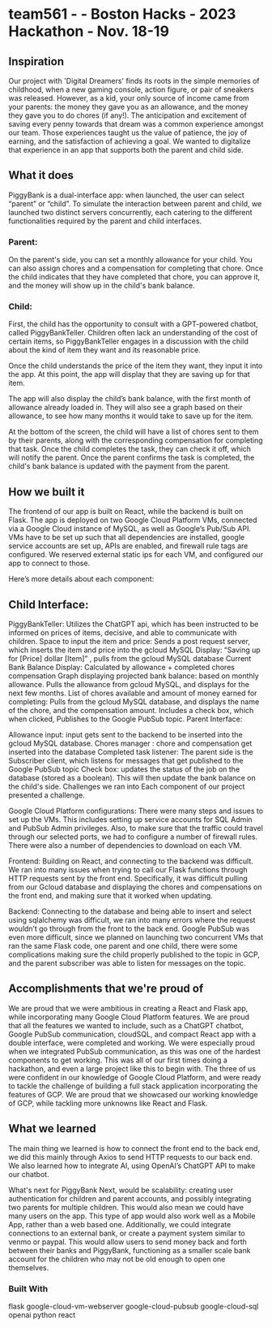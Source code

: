 # team561 - - Boston Hacks - 2023 Hackathon - Nov. 18-19

## Inspiration
Our project with 'Digital Dreamers' finds its roots in the simple memories of childhood, when a new gaming console, action figure, or pair of sneakers was released. However, as a kid, your only source of income came from your parents: the money they gave you as an allowance, and the money they gave you to do chores (if any!). The anticipation and excitement of saving every penny towards that dream was a common experience amongst our team. Those experiences taught us the value of patience, the joy of earning, and the satisfaction of achieving a goal. We wanted to digitalize that experience in an app that supports both the parent and child side.

## What it does
PiggyBank is a dual-interface app: when launched, the user can select “parent” or “child”. To simulate the interaction between parent and child, we launched two distinct servers concurrently, each catering to the different functionalities required by the parent and child interfaces.

### Parent:

On the parent's side, you can set a monthly allowance for your child. You can also assign chores and a compensation for completing that chore. Once the child indicates that they have completed that chore, you can approve it, and the money will show up in the child's bank balance.

### Child:

First, the child has the opportunity to consult with a GPT-powered chatbot, called PiggyBankTeller. Children often lack an understanding of the cost of certain items, so PiggyBankTeller engages in a discussion with the child about the kind of item they want and its reasonable price.

Once the child understands the price of the item they want, they input it into the app. At this point, the app will display that they are saving up for that item.

The app will also display the child’s bank balance, with the first month of allowance already loaded in. They will also see a graph based on their allowance, to see how many months it would take to save up for the item.

At the bottom of the screen, the child will have a list of chores sent to them by their parents, along with the corresponding compensation for completing that task. Once the child completes the task, they can check it off, which will notify the parent. Once the parent confirms the task is completed, the child's bank balance is updated with the payment from the parent.

## How we built it
The frontend of our app is built on React, while the backend is built on Flask. The app is deployed on two Google Cloud Platform VMs, connected via a Google Cloud instance of MySQL, as well as Google’s Pub/Sub API. VMs have to be set up such that all dependencies are installed, google service accounts are set up, APIs are enabled, and firewall rule tags are configured. We reserved external static ips for each VM, and configured our app to connect to those.

Here’s more details about each component:

## Child Interface:

PiggyBankTeller: Utilizes the ChatGPT api, which has been instructed to be informed on prices of items, decisive, and able to communicate with children.
Space to input the item and price: Sends a post request server, which inserts the item and price into the gcloud MySQL
Display: “Saving up for [Price] dollar [Item]” , pulls from the gcloud MySQL database
Current Bank Balance Display: Calculated by allowance + completed chores compensation
Graph displaying projected bank balance: based on monthly allowance. Pulls the allowance from gcloud MySQL, and displays for the next few months.
List of chores available and amount of money earned for completing: Pulls from the gcloud MySQL database, and displays the name of the chore, and the compensation amount. Includes a check box, which when clicked, Publishes to the Google PubSub topic.
Parent Interface:

Allowance input: input gets sent to the backend to be inserted into the gcloud MySQL database.
Chores manager : chore and compensation get inserted into the database
Completed task listener: The parent side is the Subscriber client, which listens for messages that get published to the Google PubSub topic
Check box: updates the status of the job on the database (stored as a boolean). This will then update the bank balance on the child's side.
Challenges we ran into
Each component of our project presented a challenge.

Google Cloud Platform configurations: There were many steps and issues to set up the VMs. This includes setting up service accounts for SQL Admin and PubSub Admin privileges. Also, to make sure that the traffic could travel through our selected ports, we had to configure a number of firewall rules. There were also a number of dependencies to download on each VM.

Frontend: Building on React, and connecting to the backend was difficult. We ran into many issues when trying to call our Flask functions through HTTP requests sent by the front end. Specifically, it was difficult pulling from our Gcloud database and displaying the chores and compensations on the front end, and making sure that it worked when updating.

Backend: Connecting to the database and being able to insert and select using sqlalchemy was difficult, we ran into many errors where the request wouldn’t go through from the front to the back end. Google PubSub was even more difficult, since we planned on launching two concurrent VMs that ran the same Flask code, one parent and one child, there were some complications making sure the child properly published to the topic in GCP, and the parent subscriber was able to listen for messages on the topic.

## Accomplishments that we're proud of
We are proud that we were ambitious in creating a React and Flask app, while incorporating many Google Cloud Platform features. We are proud that all the features we wanted to include, such as a ChatGPT chatbot, Google PubSub communication, cloudSQL, and compact React app with a double interface, were completed and working. We were especially proud when we integrated PubSub communication, as this was one of the hardest components to get working. This was all of our first times doing a hackathon, and even a large project like this to begin with. The three of us were confident in our knowledge of Google Cloud Platform, and were ready to tackle the challenge of building a full stack application incorporating the features of GCP. We are proud that we showcased our working knowledge of GCP, while tackling more unknowns like React and Flask.

## What we learned
The main thing we learned is how to connect the front end to the back end, we did this mainly through Axios to send HTTP requests to our back end. We also learned how to integrate AI, using OpenAI’s ChatGPT API to make our chatbot.

What's next for PiggyBank
Next, would be scalability: creating user authentication for children and parent accounts, and possibly integrating two parents for multiple children. This would also mean we could have many users on the app. This type of app would also work well as a Mobile App, rather than a web based one. Additionally, we could integrate connections to an external bank, or create a payment system similar to venmo or paypal. This would allow users to send money back and forth between their banks and PiggyBank, functioning as a smaller scale bank account for the children who may not be old enough to open one themselves.

### Built With
flask
google-cloud-vm-webserver
google-cloud-pubsub
google-cloud-sql
openai
python
react
